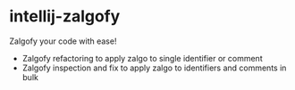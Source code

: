 # intellij-zalgofy

Zalgofy your code with ease!

* Zalgofy refactoring to apply zalgo to single identifier or comment
* Zalgofy inspection and fix to apply zalgo to identifiers and comments in bulk
